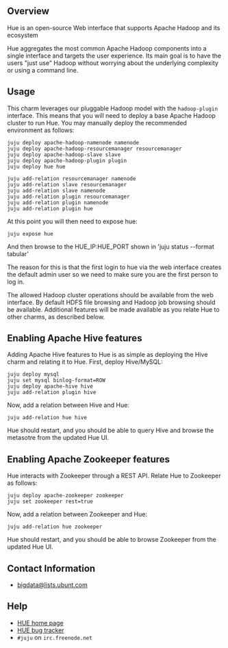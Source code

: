 ## Overview

Hue is an open-source Web interface that supports Apache Hadoop and its ecosystem

Hue aggregates the most common Apache Hadoop components into a single interface
and targets the user experience. Its main goal is to have the users "just use"
Hadoop without worrying about the underlying complexity or using a command line.

## Usage

This charm leverages our pluggable Hadoop model with the `hadoop-plugin`
interface. This means that you will need to deploy a base Apache Hadoop cluster
to run Hue. 
You may manually deploy the recommended environment as follows:

    juju deploy apache-hadoop-namenode namenode
    juju deploy apache-hadoop-resourcemanager resourcemanager
    juju deploy apache-hadoop-slave slave
    juju deploy apache-hadoop-plugin plugin
    juju deploy hue hue

    juju add-relation resourcemanager namenode
    juju add-relation slave resourcemanager
    juju add-relation slave namenode
    juju add-relation plugin resourcemanager
    juju add-relation plugin namenode
    juju add-relation plugin hue

At this point you will then need to expose hue:

    juju expose hue

And then browse to the HUE_IP:HUE_PORT shown in 'juju status --format tabular'

The reason for this is that the first login to hue via the web interface creates
the default admin user so we need to make sure you are the first person to 
log in.

The allowed Hadoop cluster operations should be available from the web interface.
By default HDFS file browsing and Hadoop job browsing should be available.
Additional features will be made available as you relate Hue to other charms,
as described below.


## Enabling Apache Hive features

Adding Apache Hive features to Hue is as simple as deploying the Hive charm and
relating it to Hue. First, deploy Hive/MySQL:


    juju deploy mysql
    juju set mysql binlog-format=ROW
    juju deploy apache-hive hive
    juju add-relation plugin hive

Now, add a relation between Hive and Hue:

    juju add-relation hue hive

Hue should restart, and you should be able to query Hive and browse the
metasotre from the updated Hue UI.


## Enabling Apache Zookeeper features

Hue interacts with Zookeeper through a REST API.
Relate Hue to Zookeeper as follows:

    juju deploy apache-zookeeper zookeeper
    juju set zookeeper rest=true

Now, add a relation between Zookeeper and Hue:

    juju add-relation hue zookeeper

Hue should restart, and you should be able to browse Zookeeper from the
updated Hue UI.


## Contact Information

- <bigdata@lists.ubunt.com>


## Help

- [HUE home page](http://gethue.com)
- [HUE bug tracker](https://issues.cloudera.org/projects/HUE)
- `#juju` on `irc.freenode.net`
